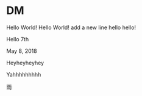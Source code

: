 # DM

Hello World!
Hello World!
add a new line
hello hello!

Hello 7th

May 8, 2018

Heyheyheyhey

Yahhhhhhhhh

雨

